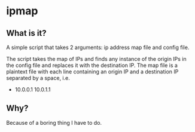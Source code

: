ipmap
=====
What is it?
-----------
A simple script that takes 2 arguments: ip address map file and config file.

The script takes the map of IPs and finds any instance of the origin IPs in the
config file and replaces it with the destination IP. The map file is a plaintext
file with each line containing an origin IP and a destination IP separated by a
space, i.e.

* 10.0.0.1 10.0.1.1

Why?
----
Because of a boring thing I have to do.
